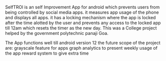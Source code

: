 SelfTROl is an self Improvement App for android which prevents users from being controlled by social media apps. it measures app usage of the phone and displays all apps. 
it has a locking mechanism where the app is locked after the time alotted by the user and prevents any access to the locked app till 12am which resets the timer as the new day.
This was a College project helped by the government polytechnic panaji Goa.


The App functions well till android version 12
the future scope of the project are:
grayscale feature for apps
graph analytics to present weekly usage of the app
reward system to give extra time
